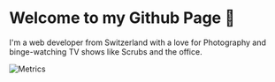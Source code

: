 # Welcome to my Github Page 👋

I'm a web developer from Switzerland with a love for Photography and binge-watching TV shows like Scrubs and the office.

![Metrics](https://metrics.lecoq.io/christiangroeber?template=classic&followup=1&isocalendar=1&languages=1&pagespeed=1&pagespeed.detailed=true&pagespeed.screenshot=false&isocalendar.duration=half-year&tweets.limit=2&config.timezone=Europe%2FZurich)
